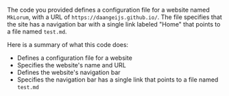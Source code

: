 The code you provided defines a configuration file for a website named `MkLorum`, with a URL of `https://daangeijs.github.io/`. The file specifies that the site has a navigation bar with a single link labeled "Home" that points to a file named `test.md`.

Here is a summary of what this code does:

- Defines a configuration file for a website
- Specifies the website's name and URL
- Defines the website's navigation bar
- Specifies the navigation bar has a single link that points to a file named `test.md`
